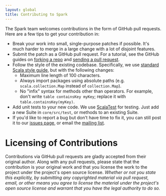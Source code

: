 ```yaml
---
layout: global
title: Contributing to Spark
---
```


The Spark team welcomes contributions in the form of GitHub pull requests. Here are a few tips to get your contribution in:

- Break your work into small, single-purpose patches if possible. It's much harder to merge in a large change with a lot of disjoint features.
- Submit the patch as a GitHub pull request. For a tutorial, see the GitHub guides on [forking a repo](https://help.github.com/articles/fork-a-repo) and [sending a pull request](https://help.github.com/articles/using-pull-requests).
- Follow the style of the existing codebase. Specifically, we use [standard Scala style guide](http://docs.scala-lang.org/style/), but with the following changes:
  * Maximum line length of 100 characters.
  * Always import packages using absolute paths (e.g. `scala.collection.Map` instead of `collection.Map`).
  * No "infix" syntax for methods other than operators. For example, don't write `table containsKey myKey`; replace it with `table.containsKey(myKey)`.
- Add unit tests to your new code. We use [ScalaTest](http://www.scalatest.org/) for testing. Just add a new Suite in `core/src/test`, or methods to an existing Suite.
- If you'd like to report a bug but don't have time to fix it, you can still post it to our [issues page](https://github.com/mesos/spark/issues), or email the [mailing list](http://www.spark-project.org/mailing-lists.html).

# Licensing of Contributions

Contributions via GitHub pull requests are gladly accepted from their original author. Along with any pull requests, please
state that the contribution is your original work and that you license the work to the project under the project's open source 
license. *Whether or not you state this explicitly, by submitting any copyrighted material via pull request, email, or other 
means you agree to license the material under the project's open source license and warrant that you have the legal authority 
to do so.*
